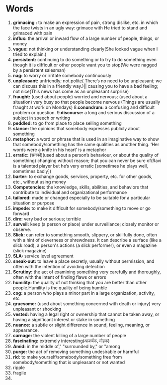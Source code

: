 # Words
1. **grimacing :** to make an expression of pain, strong dislike, etc. in which the face twists in an ugly way: grimace with He tried to stand and grimaced with pain
2. **influx:** the arrival or inward flow of a large number of people, things, or money
3. **vague:** not thinking or understanding clearly(She looked vague when I tried to explain.)
4. **persistent:** continuing to do something or to try to do something even though it is difficult or other people want you to stop(We were nagged by a persistent salesman)
5. **nag:** to worry or irritate somebody continuously
6. **unpleasant:** unfriendly; not polite( There’s no need to be unpleasant; we can discuss this in a friendly way.)|| causing you to have a bad feeling; not nice(This news has come as an unpleasant surprise)
7. **fraught:** 
(used about people) worried and nervous; (used about a situation) very busy so that people become nervous (Things are usually fraught at work on Mondays)
8.**conundrum:** a confusing and difficult problem or question.
9.**discourse:** a long and serious discussion of a subject in speech or writing
10. **peddled:** to go from place to place selling something
11. **stance:** the opinions that somebody expresses publicly about something
12. **metaphor:** a word or phrase that is used in an imaginative way to show that somebody/something has the same qualities as another thing. ‘Her words were a knife in his heart’ is a metaphor
13. **erratic:** (सनकी)(used about a person’s behaviour, or about the quality of something) changing without reason; that you can never be sure of(Ravi is a talented player but he’s very erratic [sometimes he plays well, sometimes badly])
14. **barter:** to exchange goods, services, property, etc. for other goods, etc., without using money
15. **Competencies:** the knowledge, skills, abilities, and behaviors that contribute to individual and organizational performance
16. **tailored:** made or changed especially to be suitable for a particular situation or purpose
17. **impede:** to make it difficult for somebody/something to move or go forward
18. **dire:** very bad or serious; terrible
19. **surveil:** keep (a person or place) under surveillance; closely monitor or observe.
20. **Slick:** can refer to something smooth, slippery, or skillfully done, often with a hint of cleverness or shrewdness. It can describe a surface (like a slick road), a person's actions (a slick performer), or even a magazine (slick magazine)
21. **SLA:** service level agreement
22. **sneak-out:** to leave a place secretly, usually without permission, and often with the intention of avoiding detection
23. **Scrutiny:** the act of examining something very carefully and thoroughly, often with the intent of finding flaws or errors
24. **humility:** the quality of not thinking that you are better than other people.Humility is the quality of being humble
25. **cog:** a person who plays a minor part in a large organization, activity, etc
26. **gruesome:** (used about something concerned with death or injury) very unpleasant or shocking
27. **vested:** having a legal right or ownership that cannot be taken away, or having a significant interest or stake in something
28. **nuance:** a subtle or slight difference in sound, feeling, meaning, or appearance.
29. **carnage:** the violent killing of a large number of people
30. **fascinating:** extremely interesting(आकर्षक, मोहक)
31. **Amid:** in the middle of," "surrounded by," or "among
32. **purge:** the act of removing something undesirable or harmful
33. **rid:** to make yourself/somebody/something free from somebody/something that is unpleasant or not wanted
34. ripple
35. fragile
36. 

